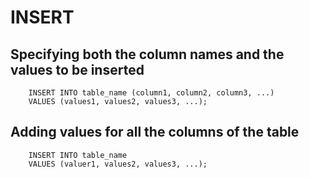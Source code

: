 # INSERT

## Specifying both the column names and the values to be inserted

        INSERT INTO table_name (column1, column2, column3, ...)
        VALUES (values1, values2, values3, ...);

## Adding values for all the columns of the table

        INSERT INTO table_name
        VALUES (valuer1, values2, values3, ...);
